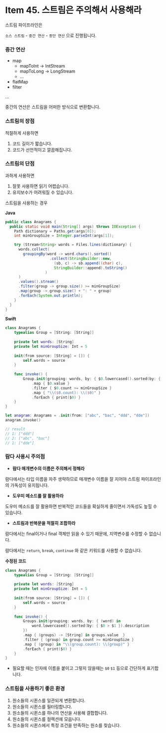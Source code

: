 # Item 45. 스트림은 주의해서 사용해라



스트림 파이프라인은

`소스 스트림` - `중간 연산` - `종단 연산` 으로 진행됩니다.

### 중간 연산

- map
  - mapToInt → IntStream
  - mapToLong → LongStream
  - ...
- flatMap
- filter

...

중간의 연산은 스트림을 어떠한 방식으로 변환합니다.



### 스트림의 장점

적절하게 사용하면 
1. 코드 길이가 짧습니다.
2. 코드가 선언적이고 깔끔해집니다.

### 스트림의 단점

과하게 사용하면 
1. 잘못 사용하면 읽기 어렵습니다.
2. 유지보수가 어려워질 수 있습니다.

스트림을 사용하는 경우

**Java**

```java
public class Anagrams {
  public static void main(String[] args) throws IOException {
    Path dictionary = Paths.get(args[0]);
    int minGroupSize = Integer.parseInt(args[1]);

    try (Stream<String> words = Files.lines(dictionary) {
      words.collect(
        groupingBy(word -> word.chars().sorted()
                    .collect(StringBuilder::new,
                      (sb, c) -> sb.append((char) c),
                      StringBuilder::append).toString()
                  )
      )
      .values().stream()
      .filter(group -> group.size() >= minGroupSize)
      .map(group -> group.size() + ": " + group)
      .forEach(System.out.println);
    }
  }
}

```

**Swift**

```swift
class Anagrams {
    typealias Group = [String: [String]]
    
    private let words: [String]
    private let minGroupSize: Int = 5
    
    init(from source: [String] = []) {
        self.words = source
    }
    
    func invoke() {
        Group.init(grouping: words, by: { $0.lowercased().sorted(by: { $0 > $1 }).description })
            .map { $0.value }
            .filter { $0.count >= minGroupSize }
            .map { "\\($0.count): \\($0)" }
            .forEach { print($0) }
    }
}

let anagram: Anagrams = .init(from: ["abc", "bac", "ddd", "dde"])
anagram.invoke()

// result
// 1: ["ddd"]
// 2: ["abc", "bac"]
// 1: ["dde"]

```



### 람다 사용시 주의점

- **람다 매개변수의 이름은 주의해서 정해라**

람다에서는 타입 이름을 자주 생략하므로 매개변수 이름을 잘 지어야 스트림 파이프라인의 가독성이 유지됩니다.

- **도우미 메소드를 잘 활용하라**

도우미 메소드를 잘 활용하면 반복적인 코드들을 확실하게 줄이면서 가독성도 높힐 수 있습니다.

- **스트림과 반복문을 적절히 조합하라**

람다에서는 final이거나 final 객체만 읽을 수 있기 때문에, 지역변수를 수정할 수 없습니다.

람다에서는 `return`, `break`, `continue` 와 같은 키워드를 사용할 수 없습니다.

**수정된 코드**

```swift
class Anagrams {
    typealias Group = [String: [String]]
    
    private let words: [String]
    private let minGroupSize: Int = 5
    
    init(from source: [String] = []) {
        self.words = source
    }
    
    func invoke() {
        Groups.init(grouping: words, by: { (word) in
            word.lowercased().sorted(by: { $0 > $1 }).description
        })
        .map { (groups) -> [String] in groups.value  }
        .filter { (group) in group.count >= minGroupSize }
        .map { (group) in "\\(group.count): \\(group)" }
        .forEach { print($0) }
    }
}

```

- 필요할 때는 인자에 이름을 붙이고 그렇지 않을때는 `$0` `$1` 등으로 간단하게 표기합니다.

### 스트림을 사용하기 좋은 환경

1. 원소들의 시퀸스를 일관되게 변환합니다.
2. 원소들의 시퀸스를 필터링합니다.
3. 원소들의 시퀸스를 하나의 연산을 사용해 결합합니다.
4. 원소들의 시퀸스를 컬렉션에 모읍니다.
5. 원소들의 시퀸스에서 특정 조건을 만족하는 원소를 찾습니다.